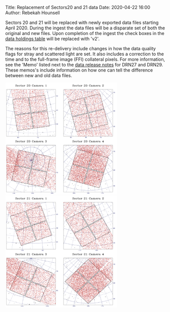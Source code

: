 Title: Replacement of Sectors20 and 21 data
Date: 2020-04-22 16:00
Author: Rebekah Hounsell

Sectors 20 and 21 will be replaced with newly exported data files starting April 2020. During the ingest the data files will be a disparate set of both the original and new files. Upon completion of the ingest the check boxes in the [data holdings table](https://outerspace.stsci.edu/display/TESS/TESS+Holdings+Available+by+MAST+Service) will be replaced with 'v2'.


The reasons for this re-delivery include changes in how the data quality flags for stray and scattered light are set. It also includes a correction to the time and to the full-frame image (FFI) collateral pixels. For more information, see the 'Memo' listed next to the [data release notes](http://archive.stsci.edu/tess/tess_drn.html) for DRN27 and DRN29. These memos's include information on how one can tell the difference between new and old data files.

<img class="img-responsive" style="max-width:70%;" src="../images/sector-plots/sector-plots.020.jpeg">
<img class="img-responsive" style="max-width:70%;" src="../images/sector-plots/sector-plots.021.jpeg">


